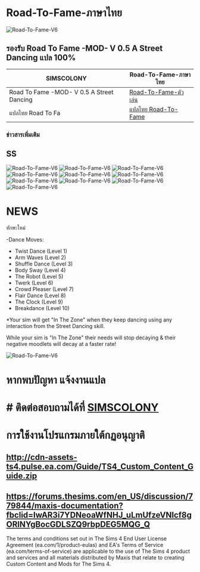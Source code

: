 # Road-To-Fame-ภาษาไทย
![Road-To-Fame-V6](https://sacrificialmods.com/images/road%20to%20fame%20-mod-%20v%2005%20thumbnail%20transparent2.png?crc=4147684601)

## รองรับ Road To Fame -MOD- V 0.5 A Street Dancing แปล 100%


| SIMSCOLONY| Road-To-Fame-ภาษาไทย |
| ------------- | ------------- |
| Road To Fame -MOD- V 0.5 A Street Dancing| [Road-To-Fame-ตัวเล่น](https://sacrificialmods.com/road-to-fame-news.htm) |
| แปลไทย Road To Fa| [แปลไทย Road-To-Fame](https://github.com/simscolony/Road-To-Fame-Traditional-THAI/raw/master/%5BSIMSCOLONY%5D_ROAD_To_FAME_V7_TH.packagee) |


### ข่าวสารเพิ่มเติม


## SS

![Road-To-Fame-V6](https://i.imgur.com/EAZXeVW.jpg)
![Road-To-Fame-V6](https://github.com/simscolony/Road-To-Fame-Traditional-THAI/blob/master/Road_To_Fame_5/Road_To_Fame_5C.jpg?raw=true)
![Road-To-Fame-V6](https://github.com/simscolony/Road-To-Fame-Traditional-THAI/blob/master/Road_To_Fame_5/Road_To_Fame_5B.jpg?raw=true)
![Road-To-Fame-V6](https://i.imgur.com/ZhEhYOy.jpg)
![Road-To-Fame-V6](https://i.imgur.com/nP250QA.jpg)
![Road-To-Fame-V6](https://i.imgur.com/JjXCuRt.jpg)
![Road-To-Fame-V6](https://i.imgur.com/IlVi1QJ.jpg)
![Road-To-Fame-V6](https://i.imgur.com/A5tEiQ4.jpg)
![Road-To-Fame-V6](https://i.imgur.com/KAbmhdt.jpg)
![Road-To-Fame-V6](https://i.imgur.com/PeQUcc2.jpg)


# NEWS

ทักษะใหม่

-Dance Moves:
  - Twist Dance (Level 1)
  - Arm Waves (Level 2)
  - Shuffle Dance (Level 3)
  - Body Sway (Level 4)
  - The Robot (Level 5)
  - Twerk (Level 6)
  - Crowd Pleaser (Level 7)
  - Flair Dance (Level 8)
  - The Clock (Level 9)
  - Breakdance (Level 10)
 
*Your sim will get "In The Zone" when they keep dancing using any interaction from the Street Dancing skill.

While your sim is "In The Zone" their needs will stop decaying & their negative moodlets will decay at a faster rate!

![Road-To-Fame-V6](https://sacrificialmods.com/images/purchase%20street%20dance%20items.png?crc=3866061981)

# หากพบปัญหา แจ้งงานแปล
# # ติดต่อสอบถามได้ที่ [SIMSCOLONY](https://www.facebook.com/SimsColony/)


# การใช้งานโปรแกรมภายใต้กฏอนุญาติ 
## http://cdn-assets-ts4.pulse.ea.com/Guide/TS4_Custom_Content_Guide.zip
## https://forums.thesims.com/en_US/discussion/779844/maxis-documentation?fbclid=IwAR3i7YDNeoaWfNHJ_uLmUfzeVNIcf8gORINYgBocGDLSZQ9rbpDEG5MQG_Q

The terms and conditions set out in The Sims 4 End User License Agreement (ea.com/1/product-eulas) and EA's Terms of Service (ea.com/terms-of-service) are applicable to the use of The Sims 4 product and services and all materials distributed by Maxis that relate to creating Custom Content and Mods for The Sims 4.

